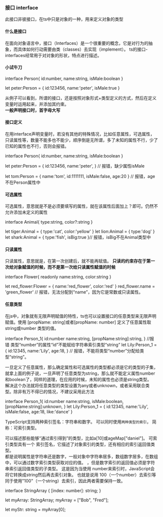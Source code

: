 ### 接口 interface

此接口非彼接口，在ts中只是对象的一种，用来定义对象的类型

#### 什么是接口

在面向对象语言中，接口（Interfaces）是一个很重要的概念，它是对行为的抽象，而具体如何行动需要由类（classes）去实现（implement）。
ts的接口-interfaces经常用于对对象的形状，特点进行描述。

#### 小试牛刀

  interface Person{
    id:number,
    name:string,
    isMale:boolean
  }

  let peter:Person = {
    id:123456,
    name:'peter',
    isMale:true
  }

从例子可以看到，所谓的接口，还是按照对象形式+类型定义的方式，然后在定义变量时运用起来，并添加其约束。  
__一般声明接口时，首字母大写__

#### 接口定义
在用interface声明变量时，若没有其他的特殊情况，比如任意属性，可选属性，只读属性等，数量不能多也不能少，顺序倒是无所谓，多了未知的属性不行，少了已知的属性也不行，否则会报错。

  interface Person{
    id:number,
    name:string,
    isMale:boolean
  }

  let peter:Person = {
    id:123456,
    name:'peter',
  } // 报错，缺少属性isMale

  let tom:Person = {
    name:'tom',
    id:1111111,
    isMale:false,
    age:20
  } // 报错，age不在Person属性中

#### 可选属性

可选属性，意思就是不是必须要填写的属性，就在该属性后面加上？即可。仍然不允许添加未定义的属性

  interface Animal{
    type:string,
    color?:string
  }

  let tiger:Animal = {
    type:'cat',
    color:'yellow'
  }
  let lion:Animal = {
    type:'dog'
  }
  let shark:Animal = {
    type:'fish',
    isBig:true
  }// 报错，isBig不在Animal类型中

#### 只读属性

只读属性，意思就是，在第一次创建后，就不能再赋值。
__只读的约束存在于第一次给对象赋值的时候，而不是第一次给只读属性赋值的时候__

  interface Flower{
    readonly name:string,
    color:string
  }

  let red_flower:Flower = {
    name:'red_flower',
    color:'red'
  }
  red_flower.name = 'green_flower' // 报错，无法分配到“name”，因为它是常数或只读属性。

#### 任意类型

在js中，对象就有无限声明赋值的特性，ts也可以设置接口的任意类型来无限声明赋值。使用 [propName: string]或者[propName: number] 定义了任意属性取 string或number 类型的值。

  interface Person_1{
    id:number
    name:string,
    [propName:string]:string,
  } //报错 类型“number”的属性“id”不能赋给字符串索引类型“string”
  let Lily:Person_1 = {
    id:12345,
    name:'Lily',
    age:18,
  } // 报错，不能将类型“number”分配给类型“string”。

一旦定义了任意属性，那么确定属性和可选属性的类型都必须是它的类型的子集，就拿上面的例子说，一旦声明了任意类型为string，那么就不能定义属性number和boolean了，同样的道理，在应用的时候，未知的属性也必须是string类型。  
解决这个办法就将任意类型的类型设置为any或者unknown，或者采用联合类型。除非有万不得已的情况，不建议采用此方法

  interface Person_1{
    id:number
    name:string,
    isMale:boolean,
    [propName:string]:unknown,
  }
  let Lily:Person_1 = {
    id:12345,
    name:'Lily',
    isMale:false,
    age:18,
    like:'dance'
  }

TypeScript支持两种索引签名：字符串和数字。 可以同时使用`两种类型的索引`， 简称：可索引类型。 
  
可以描述那些能够“通过索引得到”的类型，比如a[10]或ageMap["daniel"]。 可索引类型具有一个 索引签名，它描述了对象索引的类型，还有相应的索引返回值类型。  
都是说明属性是字符串还是数字，一般对象中字符串居多，数组数字居多，在数组中，可以通过数字索引类型获取对应的值。
，但是数字索引的返回值必须是字符串索引返回值类型的子类型。 这是因为当使用 number来索引时，JavaScript会将它转换成string然后再去索引对象。 也就是说用 100（一个number）去索引等同于使用"100"（一个string）去索引，因此两者需要保持一致。

  interface StringArray {
    [index: number]: string;
  }

  let myArray: StringArray;
  myArray = ["Bob", "Fred"];

  let myStr: string = myArray[0];


